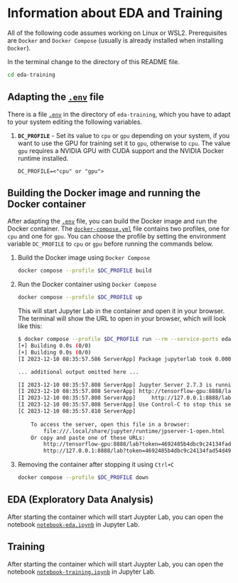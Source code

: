 # Information about EDA and Training

All of the following code assumes working on Linux or WSL2. Prerequisites are `Docker` and `Docker Compose` (usually is already installed when installing `Docker`).

In the terminal change to the directory of this README file.

```bash
cd eda-training
```

## Adapting the [`.env`](.env) file

There is a file [`.env`](.env) in the directory of `eda-training`, which you have to adapt to your system editing the following variables.

<!-- 1. **`USER_IDS`** - Set its value to the output of the following line, in my case it is `1000:1000`

    ```bash
    echo "USER_IDS=$(id -u):$(id -g)"
    ``` -->

1. **`DC_PROFILE`** - Set its value to `cpu` or `gpu` depending on your system, if you want to use the GPU for training set it to `gpu`, otherwise to `cpu`. The value `gpu` requires a NVIDIA GPU with CUDA support and the NVIDIA Docker runtime installed.

    ```.env	
    DC_PROFILE=<"cpu" or "gpu">
    ```

## Building the Docker image and running the Docker container

After adapting the [`.env`](.env) file, you can build the Docker image and run the Docker container. The [`docker-compose.yml`](docker-compose.yml) file contains two profiles, one for `cpu` and one for `gpu`. You can choose the profile by setting the environment variable `DC_PROFILE` to `cpu` or `gpu` before running the commands below. 

1. Build the Docker image using `Docker Compose`
    ```bash
    docker compose --profile $DC_PROFILE build
    ```

1. Run the Docker container using `Docker Compose`
    ```bash
    docker compose --profile $DC_PROFILE up
    ```
    This will start Jupyter Lab in the container and open it in your browser. The terminal will show the URL to open in your browser, which will look like this:

    ```bash
    $ docker compose --profile $DC_PROFILE run --rm --service-ports eda-training-$DC_PROFILE
    [+] Building 0.0s (0/0)                                                                                                                                                                                                                           
    [+] Building 0.0s (0/0)                                                                                                                                                                                                                           
    [I 2023-12-10 08:35:57.586 ServerApp] Package jupyterlab took 0.0000s to import
    
    ... additional output omitted here ...
    
    [I 2023-12-10 08:35:57.808 ServerApp] Jupyter Server 2.7.3 is running at:
    [I 2023-12-10 08:35:57.808 ServerApp] http://tensorflow-gpu:8888/lab?token=4692485b4dbc9c24134fad54d49e195556f0d69b5e5c30ea
    [I 2023-12-10 08:35:57.808 ServerApp]     http://127.0.0.1:8888/lab?token=4692485b4dbc9c24134fad54d49e195556f0d69b5e5c30ea
    [I 2023-12-10 08:35:57.808 ServerApp] Use Control-C to stop this server and shut down all kernels (twice to skip confirmation).
    [C 2023-12-10 08:35:57.810 ServerApp] 
        
        To access the server, open this file in a browser:
            file:///.local/share/jupyter/runtime/jpserver-1-open.html
        Or copy and paste one of these URLs:
            http://tensorflow-gpu:8888/lab?token=4692485b4dbc9c24134fad54d49e195556f0d69b5e5c30ea
            http://127.0.0.1:8888/lab?token=4692485b4dbc9c24134fad54d49e195556f0d69b5e5c30ea
    ```
1. Removing the container after stopping it using `Ctrl+C`
    ```bash
    docker compose --profile $DC_PROFILE down
    ```

## EDA (Exploratory Data Analysis)

After starting the container which will start Juypter Lab, you can open the notebook [`notebook-eda.ipynb`](notebook-eda.ipynb) in Jupyter Lab.


## Training

After starting the container which will start Juypter Lab, you can open the notebook [`notebook-training.ipynb`](notebook-training.ipynb) in Jupyter Lab.